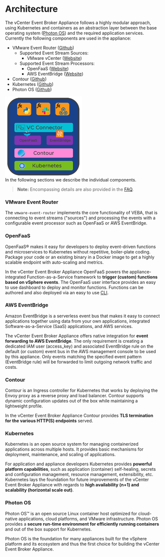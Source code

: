 # Architecture

The vCenter Event Broker Appliance follows a highly modular approach, using Kubernetes and containers as an abstraction layer between the base operating system ([Photon OS](https://github.com/vmware/photon)) and the required application services. Currently the following components are used in the appliance:

- VMware Event Router ([Github](https://github.com/vmware-samples/vcenter-event-broker-appliance/vmware-event-router))
  - Supported Event Stream Sources:
    - VMware vCenter ([Website](https://www.vmware.com/products/vcenter-server.html))
  - Supported Event Stream Processors: 
    - OpenFaaS ([Website](https://www.openfaas.com/))
    - AWS EventBridge ([Website](https://aws.amazon.com/eventbridge/))
- Contour ([Github](https://github.com/projectcontour/contour))
- Kubernetes ([Github](https://github.com/kubernetes/kubernetes))
- Photon OS ([Github](https://github.com/vmware/photon))

<div style="height:250px;width:250px"><img src="veba-appliance-diagram.png" /></div>

In the following sections we describe the individual components.

> **Note:** Encompassing details are also provided in the [FAQ](FAQ.md).

### VMware Event Router

The `vmware-event-router` implements the core functionality of VEBA, that is connecting to event streams ("sources") and processing the events with a configurable event processor such as OpenFaaS or AWS EventBridge.

### OpenFaaS

OpenFaaS&reg; makes it easy for developers to deploy event-driven functions and microservices to Kubernetes without repetitive, boiler-plate coding. Package your code or an existing binary in a Docker image to get a highly scalable endpoint with auto-scaling and metrics.

In the vCenter Event Broker Appliance OpenFaaS powers the appliance-integrated Function-as-a-Service framework to **trigger (custom) functions based on vSphere events**. The OpenFaaS user interface provides an easy to use dashboard to deploy and monitor functions. Functions can be authored and also deployed via an easy to use [CLI](https://github.com/openfaas/faas-cli).

### AWS EventBridge

Amazon EventBridge is a serverless event bus that makes it easy to connect applications together using data from your own applications, integrated Software-as-a-Service (SaaS) applications, and AWS services.

<!-- TODO: decided whether this is configurable via OVF natively or post-deployment option -->
The vCenter Event Broker Appliance offers native integration for **event forwarding to AWS EventBridge**. The only requirement is creating a dedicated IAM user (access_key) and associated EventBridge rule on the default (or custom) event bus in the AWS management console to be used by this appliance. Only events matching the specified event pattern (EventBridge rule) will be forwarded to limit outgoing network traffic and costs.

### Contour

Contour is an Ingress controller for Kubernetes that works by deploying the Envoy proxy as a reverse proxy and load balancer. Contour supports dynamic configuration updates out of the box while maintaining a lightweight profile.

In the vCenter Event Broker Appliance Contour provides **TLS termination for the various HTTP(S) endpoints** served.

### Kubernetes

Kubernetes is an open source system for managing containerized applications across multiple hosts. It provides basic mechanisms for deployment, maintenance, and scaling of applications.

For application and appliance developers Kubernetes provides **powerful platform capabilities**, such as application (container) self-healing, secrets and configuration management, resource management, extensibility, etc. Kubernetes lays the foundation for future improvements of the vCenter Event Broker Appliance with regards to **high availability (n+1) and scalability (horizontal scale out)**.

### Photon OS

Photon OS&trade; is an open source Linux container host optimized for cloud-native applications, cloud platforms, and VMware infrastructure. Photon OS provides a **secure run-time environment for efficiently running containers** and out of the box support for Kubernetes.

Photon OS is the foundation for many appliances built for the vSphere platform and its ecosystem and thus the first choice for building the vCenter Event Broker Appliance.

